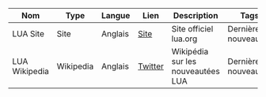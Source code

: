 | Nom | Type | Langue | Lien | Description | Tags | Note |
| ----------- | ----------- |----------- | ----------- |----------- | ----------- |----------- |  
| LUA Site | Site | Anglais | [Site](https://www.lua.org) | Site officiel lua.org | Dernière nouveautée | 5 |
| LUA Wikipedia | Wikipedia | Anglais | [Twitter](https://en.wikipedia.org/wiki/Lua_(programming_language)) | Wikipédia sur les nouveautées LUA | Dernière nouveautée | 4 |






